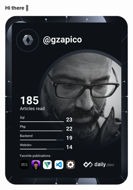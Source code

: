 ### Hi there 👋

<a href="https://app.daily.dev/DailyDevTips"><img src="https://github.com/gzapico/gzapico/blob/main/devcard.svg" width="400" alt="Dev Card"/></a>

